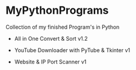 # MyPythonPrograms
Collection of my finished Program's in Python

- All in One Convert & Sort v1.2

- YouTube Downloader with PyTube & Tkinter v1

- Website & IP Port Scanner v1
